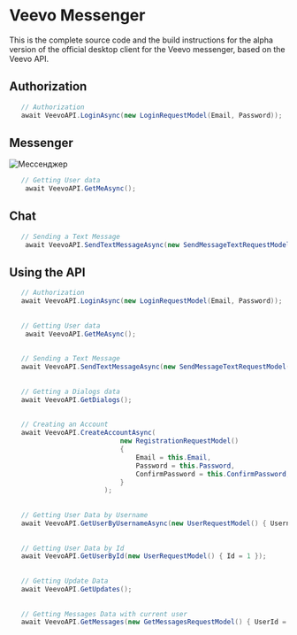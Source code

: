# Veevo Messenger

This is the complete source code and the build instructions for the alpha version of the official desktop client for the Veevo messenger, based on the Veevo API.

## Authorization
```C#
   // Authorization
   await VeevoAPI.LoginAsync(new LoginRequestModel(Email, Password));
 ```
## Messenger
![Мессенджер](https://lh6.googleusercontent.com/3CePRK-rhl_m8RQMODqj3KSmjF3XC1NwYioDes8ppgVbwTM9rQAPx2eKuH92PBsWS0k=w1200-h630-p "Мессенджер")
```C#
   // Getting User data
    await VeevoAPI.GetMeAsync();
 ```
## Chat
```C#
   // Sending a Text Message
    await VeevoAPI.SendTextMessageAsync(new SendMessageTextRequestModel() { ToUserId = 1, Text = "Привет" });
 ```
## Using the API 
```C#
   // Authorization
   await VeevoAPI.LoginAsync(new LoginRequestModel(Email, Password));
   
   
   // Getting User data
    await VeevoAPI.GetMeAsync();
    
    
   // Sending a Text Message
   await VeevoAPI.SendTextMessageAsync(new SendMessageTextRequestModel() { ToUserId = 1, Text = "Привет" });
   
   
   // Getting a Dialogs data
   await VeevoAPI.GetDialogs();
   
   
   // Creating an Account
   await VeevoAPI.CreateAccountAsync(
                            new RegistrationRequestModel()
                            {
                                Email = this.Email,
                                Password = this.Password,
                                ConfirmPassword = this.ConfirmPassword,
                            }
                        );
                        
                        
   // Getting User Data by Username
   await VeevoAPI.GetUserByUsernameAsync(new UserRequestModel() { Username = "#imp0$t0r"});
   
   
   // Getting User Data by Id
   await VeevoAPI.GetUserById(new UserRequestModel() { Id = 1 });
   
   
   // Getting Update Data
   await VeevoAPI.GetUpdates();
   
   
   // Getting Messages Data with current user
   await VeevoAPI.GetMessages(new GetMessagesRequestModel() { UserId = 1 });
```
